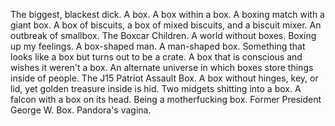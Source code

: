 The biggest, blackest dick.
A box.
A box within a box.
A boxing match with a giant box.
A box of biscuits, a box of mixed biscuits, and a biscuit mixer.
An outbreak of smallbox.
The Boxcar Children.
A world without boxes.
Boxing up my feelings.
A box-shaped man.
A man-shaped box.
Something that looks like a box but turns out to be a crate.
A box that is conscious and wishes it weren't a box.
An alternate universe in which boxes store things inside of people.
The J15 Patriot Assault Box.
A box without hinges, key, or lid, yet golden treasure inside is hid.
Two midgets shitting into a box.
A falcon with a box on its head.
Being a motherfucking box.
Former President George W. Box.
Pandora's vagina.